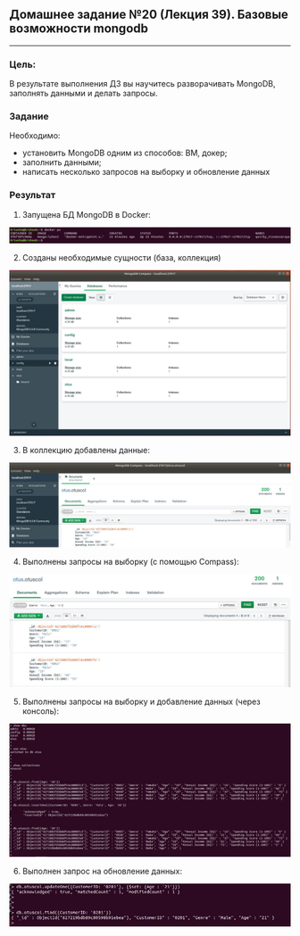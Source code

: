 ## Домашнее задание №20 (Лекция 39). Базовые возможности mongodb

-----------------------

### Цель:
В результате выполнения ДЗ вы научитесь разворачивать MongoDB, заполнять данными и делать запросы.

### Задание

Необходимо:
- установить MongoDB одним из способов: ВМ, докер;
- заполнить данными;
- написать несколько запросов на выборку и обновление данных

### Результат

1. Запущена БД MongoDB в Docker:

![Docker](img/hw20_1.JPG)

2. Созданы необходимые сущности (база, коллекция)

![DB](img/hw20_2.JPG)

3. В коллекцию добавлены данные:

![DB](img/hw20_3.JPG)

4. Выполнены запросы на выборку (с помощью Compass):

![DB](img/hw20_4.JPG)

5. Выполнены запросы на выборку и добавление данных (через консоль):

![DB](img/hw20_5.JPG)

6. Выполнен запрос на обновление данных:

![DB](img/hw20_6.JPG)